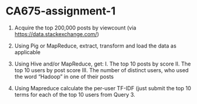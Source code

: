 # CA675-assignment-1

1.  Acquire the top 200,000 posts by viewcount (via https://data.stackexchange.com/)  

2.  Using Pig or MapReduce, extract, transform and load the data as applicable 

3.  Using Hive and/or MapReduce, get:
      I.    The top 10 posts by score
      II.   The top 10 users by post score
      III.  The number of distinct users, who used the word “Hadoop” in one of
            their posts

4.  Using Mapreduce calculate the per-user TF-IDF (just submit the top 10 terms for each of the top 10 users from Query 3.
